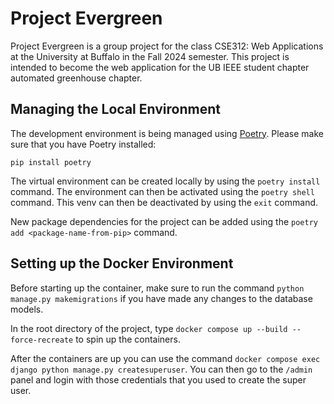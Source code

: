 # Project Evergreen

Project Evergreen is a group project for the class CSE312: Web Applications at the University at Buffalo in the Fall 2024 semester. This project is intended to become the web application for the UB IEEE student chapter automated greenhouse chapter. 

## Managing the Local Environment

The development environment is being managed using [Poetry](https://python-poetry.org/). Please make sure that you have Poetry installed:
```shell
pip install poetry
```

The virtual environment can be created locally by using the `poetry install` command. The environment can then be activated using the `poetry shell` command. This venv can then be deactivated by using the `exit` command. 

New package dependencies for the project can be added using the `poetry add <package-name-from-pip>` command. 


## Setting up the Docker Environment

Before starting up the container, make sure to run the command `python manage.py makemigrations` if you have made any changes to the database models. 

In the root directory of the project, type `docker compose up --build --force-recreate` to spin up the containers. 

After the containers are up you can use the command `docker compose exec django python manage.py createsuperuser`. You can then go to the `/admin` panel and login with those credentials that you used to create the super user. 
